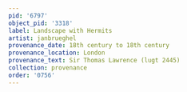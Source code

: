 ```yaml
---
pid: '6797'
object_pid: '3318'
label: Landscape with Hermits
artist: janbrueghel
provenance_date: 18th century to 18th century
provenance_location: London
provenance_text: Sir Thomas Lawrence (lugt 2445)
collection: provenance
order: '0756'
---
```

